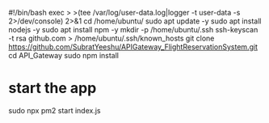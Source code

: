#!/bin/bash
exec > >(tee /var/log/user-data.log|logger -t user-data -s 2>/dev/console) 2>&1
cd /home/ubuntu/
sudo apt update -y
sudo apt install nodejs -y
sudo apt install npm -y
mkdir -p /home/ubuntu/.ssh
ssh-keyscan -t rsa github.com > /home/ubuntu/.ssh/known_hosts
git clone https://github.com/SubratYeeshu/APIGateway_FlightReservationSystem.git
cd API_Gateway
sudo npm install
# start the app
sudo npx pm2 start index.js 